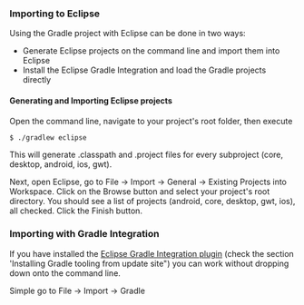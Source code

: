 ### Importing to Eclipse
Using the Gradle project with Eclipse can be done in two ways:

* Generate Eclipse projects on the command line and import them into Eclipse
* Install the Eclipse Gradle Integration and load the Gradle projects directly

#### Generating and Importing Eclipse projects
Open the command line, navigate to your project's root folder, then execute

    $ ./gradlew eclipse

This will generate .classpath and .project files for every subproject (core, desktop, android, ios, gwt).

Next, open Eclipse, go to File -> Import -> General -> Existing Projects into Workspace. Click on the Browse button and select your project's root directory. You should see a list of projects (android, core, desktop, gwt, ios), all checked. Click the Finish button.

### Importing with Gradle Integration
If you have installed the [Eclipse Gradle Integration plugin](https://github.com/spring-projects/eclipse-integration-gradle/blob/master/README.md) (check the section 'Installing Gradle tooling from update site") you can work without dropping down onto the command line.

Simple go to File -> Import -> Gradle 
